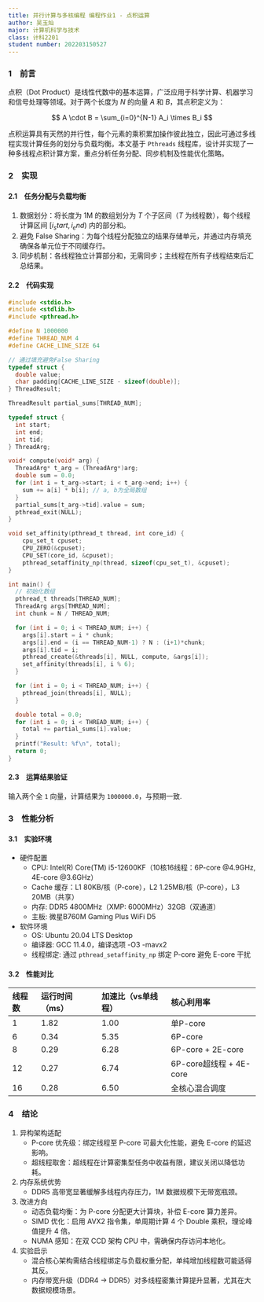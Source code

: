 ```yaml
---
title: 并行计算与多核编程 编程作业1 - 点积运算
author: 吴玉灿
major: 计算机科学与技术
class: 计科2201
student number: 202203150527
---
```


### 1&emsp;前言

点积（Dot Product）是线性代数中的基本运算，广泛应用于科学计算、机器学习和信号处理等领域。对于两个长度为 $N$ 的向量 $A$ 和 $B$，其点积定义为：

$$
A \cdot B = \sum_{i=0}^{N-1} A_i \times B_i
$$

点积运算具有天然的并行性，每个元素的乘积累加操作彼此独立，因此可通过多线程实现计算任务的划分与负载均衡。本文基于 `Pthreads` 线程库，设计并实现了一种多线程点积计算方案，重点分析任务分配、同步机制及性能优化策略。

### 2&emsp;实现

#### 2.1&emsp;任务分配与负载均衡

1. 数据划分：将长度为 1M 的数组划分为 $T$ 个子区间（$T$ 为线程数），每个线程计算区间 $[i_start, i_end)$ 内的部分和。
2. 避免 False Sharing：为每个线程分配独立的结果存储单元，并通过内存填充确保各单元位于不同缓存行。
3. 同步机制：各线程独立计算部分和，无需同步；主线程在所有子线程结束后汇总结果。

#### 2.2&emsp;代码实现

```c
#include <stdio.h>
#include <stdlib.h>
#include <pthread.h>

#define N 1000000
#define THREAD_NUM 4
#define CACHE_LINE_SIZE 64

// 通过填充避免False Sharing
typedef struct {
  double value;
  char padding[CACHE_LINE_SIZE - sizeof(double)];
} ThreadResult;

ThreadResult partial_sums[THREAD_NUM];

typedef struct {
  int start;
  int end;
  int tid;
} ThreadArg;

void* compute(void* arg) {
  ThreadArg* t_arg = (ThreadArg*)arg;
  double sum = 0.0;
  for (int i = t_arg->start; i < t_arg->end; i++) {
    sum += a[i] * b[i]; // a, b为全局数组
  }
  partial_sums[t_arg->tid].value = sum;
  pthread_exit(NULL);
}

void set_affinity(pthread_t thread, int core_id) {
    cpu_set_t cpuset;
    CPU_ZERO(&cpuset);
    CPU_SET(core_id, &cpuset);
    pthread_setaffinity_np(thread, sizeof(cpu_set_t), &cpuset);
}

int main() {
  // 初始化数组
  pthread_t threads[THREAD_NUM];
  ThreadArg args[THREAD_NUM];
  int chunk = N / THREAD_NUM;

  for (int i = 0; i < THREAD_NUM; i++) {
    args[i].start = i * chunk;
    args[i].end = (i == THREAD_NUM-1) ? N : (i+1)*chunk;
    args[i].tid = i;
    pthread_create(&threads[i], NULL, compute, &args[i]);
    set_affinity(threads[i], i % 6);
  }

  for (int i = 0; i < THREAD_NUM; i++) {
    pthread_join(threads[i], NULL);
  }

  double total = 0.0;
  for (int i = 0; i < THREAD_NUM; i++) {
    total += partial_sums[i].value;
  }
  printf("Result: %f\n", total);
  return 0;
}
```

#### 2.3&emsp;运算结果验证

输入两个全 `1` 向量，计算结果为 `1000000.0`，与预期一致.

### 3&emsp;性能分析

#### 3.1&emsp;实验环境

- 硬件配置
  - CPU: Intel(R) Core(TM) i5-12600KF（10核16线程：6P-core @4.9GHz, 4E-core @3.6GHz）
  - Cache 缓存：L1 80KB/核（P-core），L2 1.25MB/核（P-core），L3 20MB（共享）
  - 内存: DDR5 4800MHz（XMP: 6000MHz）32GB（双通道）
  - 主板: 微星B760M Gaming Plus WiFi D5
- 软件环境
  - OS: Ubuntu 20.04 LTS Desktop
  - 编译器: GCC 11.4.0，编译选项 -O3 -mavx2
  - 线程绑定: 通过 `pthread_setaffinity_np` 绑定 P-core 避免 E-core 干扰

#### 3.2&emsp;性能对比

| 线程数 | 运行时间（ms）| 加速比（vs单线程）| 核心利用率|
| :--- | :--- | :--- | :--- |
| 1 | 1.82 | 1.00 | 单P-core |
| 6 | 0.34 | 5.35 | 6P-core |
| 8 | 0.29 | 6.28 | 6P-core + 2E-core |
| 12 | 0.27 | 6.74 | 6P-core超线程 + 4E-core |
| 16 | 0.28 | 6.50 | 全核心混合调度 |

### 4&emsp;结论

1. 异构架构适配
    - P-core 优先级：绑定线程至 P-core 可最大化性能，避免 E-core 的延迟影响。
    - 超线程取舍：超线程在计算密集型任务中收益有限，建议关闭以降低功耗。
2. 内存系统优势
    - DDR5 高带宽显著缓解多线程内存压力，1M 数据规模下无带宽瓶颈。
3. 改进方向
    - 动态负载均衡：为 P-core 分配更大计算块，补偿 E-core 算力差异。
    - SIMD 优化：启用 AVX2 指令集，单周期计算 4 个 Double 乘积，理论峰值提升 4 倍。
    - NUMA 感知：在双 CCD 架构 CPU 中，需确保内存访问本地化。
4. 实验启示
    - 混合核心架构需结合线程绑定与负载权重分配，单纯增加线程数可能适得其反。
    - 内存带宽升级（DDR4 → DDR5）对多线程密集计算提升显著，尤其在大数据规模场景。
